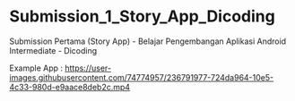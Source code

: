 # Submission_1_Story_App_Dicoding
Submission Pertama (Story App) - Belajar Pengembangan Aplikasi Android Intermediate - Dicoding


Example App :
https://user-images.githubusercontent.com/74774957/236791977-724da964-10e5-4c33-980d-e9aace8deb2c.mp4

